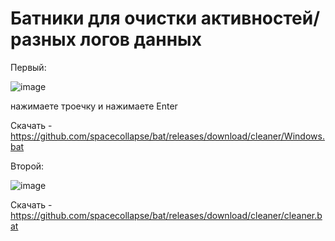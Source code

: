 # Батники для очистки активностей/разных логов данных

Первый:

![image](https://user-images.githubusercontent.com/53594431/208307463-c3e24da9-ef5c-4ccd-b0ab-2573140e1834.png)


нажимаете троечку и нажимаете Enter


Скачать - https://github.com/spacecollapse/bat/releases/download/cleaner/Windows.bat


Второй:

![image](https://user-images.githubusercontent.com/53594431/208307485-fe76522f-878f-4b72-84ad-d3f0cb3e4b50.png)


Скачать - https://github.com/spacecollapse/bat/releases/download/cleaner/cleaner.bat
